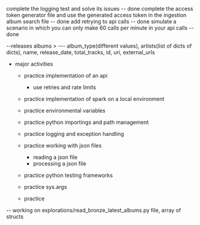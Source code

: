complete the logging test and solve its issues -- done
complete the access token generator file and use the generated access token in the ingestion album search file -- done
add retrying to api calls -- done
simulate a scenario in which you can only make 60 calls per minute in your api calls -- done

--releases albums >
--- album_type(different values), artists(list of dicts of dicts), name, release_date, total_tracks, id, uri, external_urls


* major activities
    - practice implementation of an api
        - use retries and rate limits
    - practice implementation of spark on a local environment
    - practice environmental variables
    - practice python importings and path management
    - practice logging and exception handling

    - practice working with json files 
        - reading a json file
        - processing a json file
    - practice python testing frameworks
    - practice sys.args 
    - practice 



-- working on explorations/read_bronze_latest_albums.py file, array of structs